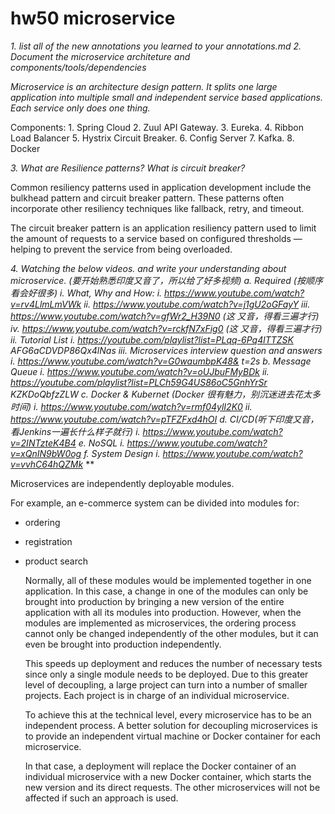 # hw50 microservice

*1. list all of the new annotations you learned to your annotations.md*
*2. Document the microservice architeture and components/tools/dependencies*

 *Microservice is an architecture design pattern. It splits one large application into multiple*
*small and independent service based applications. Each service only does one thing.*

Components:  1. Spring Cloud  2. Zuul API Gateway. 3. Eureka. 4. Ribbon Load Balancer 5. Hystrix Circuit Breaker. 6. Config Server  7. Kafka.  8. Docker

*3. What are Resilience patterns? What is circuit breaker?*

Common resiliency patterns used in application development include the bulkhead pattern and circuit breaker pattern. These patterns often incorporate other resiliency techniques like fallback, retry, and timeout.

The circuit breaker pattern is an application resiliency pattern used to limit the amount of requests to a service based on configured thresholds — helping to prevent the service from being overloaded.

*4. Watching the below videos. and write your understanding about microservice.*
*(要开始熟悉印度⼜⾳了，所以给了好多视频)*
*a. Required (按顺序看会好很多)*
*i. What, Why and How:*
*i. https://www.youtube.com/watch?v=rv4LlmLmVWk*
*ii. https://www.youtube.com/watch?v=j1gU2oGFayY*
*iii. https://www.youtube.com/watch?v=gfWr2_H39N0 (这*
*⼜⾳，得看三遍才⾏)*
*iv. https://www.youtube.com/watch?v=rckfN7xFig0 (这*
*⼜⾳，得看三遍才⾏)*
*ii. Tutorial List*
*i. https://youtube.com/playlist?list=PLqq-6Pq4lTTZSK*
*AFG6aCDVDP86Qx4lNas*
*iii. Microservices interview question and answers*
*i. https://www.youtube.com/watch?v=G0waumbpK48&*
*t=2s*
*b. Message Queue*
*i. https://www.youtube.com/watch?v=oUJbuFMyBDk*
*ii. https://youtube.com/playlist?list=PLCh59G4US86oC5GnhYrSr*
*KZKDoQbfzZLW*
*c. Docker & Kubernet (Docker 很有魅⼒，别沉迷进去花太多时间)*
*i. https://www.youtube.com/watch?v=rmf04ylI2K0*
*ii. https://www.youtube.com/watch?v=pTFZFxd4hOI*
*d. CI/CD(听下印度⼜⾳，看Jenkins⼀遍长什么样⼦就⾏)*
*i. https://www.youtube.com/watch?v=2INTzteK4B4*
*e. NoSQL*
*i. https://www.youtube.com/watch?v=xQnIN9bW0og*
*f. System Design*
*i. https://www.youtube.com/watch?v=vvhC64hQZMk*
 **

 

 Microservices are independently deployable modules.

For example, an e-commerce system can be divided into modules for:

- ordering
- registration
- product search

    Normally, all of these modules would be implemented together in one application. In this case, a change in one of the modules can only be brought into production by bringing a new version of the entire application with all its modules into production. However, when the modules are implemented as microservices, the ordering process cannot only be changed independently of the other modules, but it can even be brought into production independently.

    This speeds up deployment and reduces the number of necessary tests since only a single module needs to be deployed. Due to this greater level of decoupling, a large project can turn into a number of smaller projects. Each project is in charge of an individual microservice.

    To achieve this at the technical level, every microservice has to be an independent process. A better solution for decoupling microservices is to provide an independent virtual machine or Docker container for each microservice.

   In that case, a deployment will replace the Docker container of an individual microservice with a new Docker container, which starts the new version and its direct requests. The other microservices will not be affected if such an approach is used.
